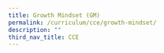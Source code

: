 ```yaml
---
title: Growth Mindset (GM)
permalink: /curriculum/cce/growth-mindset/
description: ""
third_nav_title: CCE
---
```

